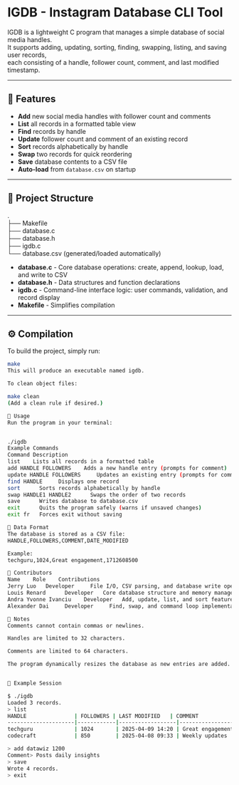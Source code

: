 # IGDB - Instagram Database CLI Tool

IGDB is a lightweight C program that manages a simple database of social media handles.  
It supports adding, updating, sorting, finding, swapping, listing, and saving user records,  
each consisting of a handle, follower count, comment, and last modified timestamp.

---

## 🚀 Features

- **Add** new social media handles with follower count and comments  
- **List** all records in a formatted table view  
- **Find** records by handle  
- **Update** follower count and comment of an existing record  
- **Sort** records alphabetically by handle  
- **Swap** two records for quick reordering  
- **Save** database contents to a CSV file  
- **Auto-load** from `database.csv` on startup  

---

## 📂 Project Structure

 .  
├── Makefile  
├── database.c  
├── database.h  
├── igdb.c  
└── database.csv (generated/loaded automatically)

- **database.c** - Core database operations: create, append, lookup, load, and write to CSV  
- **database.h** - Data structures and function declarations  
- **igdb.c** - Command-line interface logic: user commands, validation, and record display  
- **Makefile** - Simplifies compilation  

---

## ⚙️ Compilation

To build the project, simply run:

```bash
make
This will produce an executable named igdb.

To clean object files:

make clean
(Add a clean rule if desired.)

🧠 Usage
Run the program in your terminal:


./igdb
Example Commands
Command	Description
list	Lists all records in a formatted table
add HANDLE FOLLOWERS	Adds a new handle entry (prompts for comment)
update HANDLE FOLLOWERS		Updates an existing entry (prompts for comment)
find HANDLE  	Displays one record
sort	  Sorts records alphabetically by handle
swap HANDLE1 HANDLE2	  Swaps the order of two records
save	  Writes database to database.csv
exit	  Quits the program safely (warns if unsaved changes)
exit fr	  Forces exit without saving

💾 Data Format
The database is stored as a CSV file:
HANDLE,FOLLOWERS,COMMENT,DATE_MODIFIED

Example:
techguru,1024,Great engagement,1712608500

🧩 Contributors
Name	Role	Contributions
Jerry Luo  	Developer	  File I/O, CSV parsing, and database write operations
Louis Renard	  Developer	  Core database structure and memory management
Andra Yvonne Ivanciu  	Developer  	Add, update, list, and sort features
Alexander Dai	  Developer  	Find, swap, and command loop implementation

🧠 Notes
Comments cannot contain commas or newlines.

Handles are limited to 32 characters.

Comments are limited to 64 characters.

The program dynamically resizes the database as new entries are added.


🧰 Example Session

$ ./igdb
Loaded 3 records.
> list
HANDLE               | FOLLOWERS | LAST MODIFIED   | COMMENT
---------------------|------------|------------------|------------------------------
techguru             | 1024       | 2025-04-09 14:20 | Great engagement
codecraft            | 850        | 2025-04-08 09:33 | Weekly updates

> add datawiz 1200
Comment> Posts daily insights
> save
Wrote 4 records.
> exit
